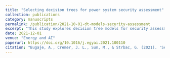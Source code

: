 ```yaml
---
title: "Selecting decision trees for power system security assessment"
collection: publications
category: manuscripts
permalink: /publication/2021-10-01-dt-models-security-assessment
excerpt: "This study explores decision tree models for security assessment in power systems, using ROC and cost curves for model evaluation. The methodology optimizes decision-making for system reliability."
date: 2021-12-01
venue: "Energy and AI"
paperurl: https://doi.org/10.1016/j.egyai.2021.100110
citation: "Bugaje, A., Cremer, J. L., Sun, M., & Strbac, G. (2021). 'Selecting decision trees for power system security assessment.' Energy and AI, 6, 100110."
---
```


